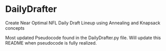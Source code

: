 # DailyDrafter
Create Near Optimal NFL Daily Draft Lineup using Annealing and Knapsack concepts

Most updated Pseudocode found in the DailyDrafter.py file. Will update this README when pseudocode is fully realized.
